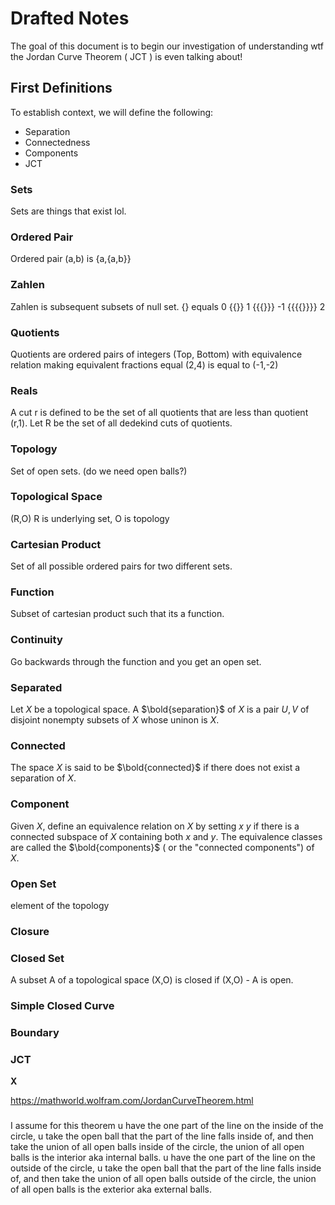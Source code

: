 # Drafted Notes

The goal of this document is to begin our investigation of understanding wtf the Jordan Curve Theorem ( JCT ) is even talking about!

## First Definitions

To establish context, we will define the following:

* Separation
* Connectedness
* Components
* JCT

### Sets
Sets are things that exist lol.

### Ordered Pair
Ordered pair (a,b) is {a,{a,b}}

### Zahlen
Zahlen is subsequent subsets of null set.
{} equals 0
{{}} 1
{{{}}} -1
{{{{}}}} 2

### Quotients
Quotients are ordered pairs of integers
(Top, Bottom) with equivalence relation making equivalent fractions equal
(2,4) is equal to (-1,-2)

### Reals
A cut r is defined to be the set of all quotients that are less than quotient (r,1).
Let R be the set of all dedekind cuts of quotients.

### Topology
Set of open sets. (do we need open balls?)

### Topological Space
(R,O)
R is underlying set, O is topology

### Cartesian Product
Set of all possible ordered pairs for two different sets.

### Function
Subset of cartesian product such that its a function.

### Continuity
Go backwards through the function and you get an open set.

### Separated
Let $X$ be a topological space.
A $\bold{separation}$ of $X$ is a pair $U,V$ of disjoint nonempty subsets of $X$ whose uninon is $X$.

### Connected
The space $X$ is said to be $\bold{connected}$ if there does not exist a separation of $X$.

### Component
Given $X$, define an equivalence relation on $X$ by setting $x ~ y$ if there is a connected subspace of $X$ containing both $x$ and $y$.
The equivalence classes are called the $\bold{components}$ ( or the "connected components") of $X$.

### Open Set
element of the topology
### Closure
### Closed Set
A subset A of a topological space (X,O) is closed if (X,O) - A is open.
### Simple Closed Curve
### Boundary


### JCT
$\mathbf{X}$

https://mathworld.wolfram.com/JordanCurveTheorem.html

###
I assume for this theorem u have the one part of the line on the inside of the circle, u take the open ball that the part of the line falls inside of, and then take the union of all open balls inside of the circle, the union of all open balls is the interior aka internal balls. u have the one part of the line on the outside of the circle, u take the open ball that the part of the line falls inside of, and then take the union of all open balls outside of the circle, the union of all open balls is the exterior aka external balls.
